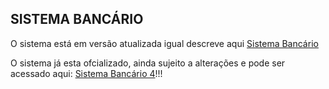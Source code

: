 ## SISTEMA BANCÁRIO
O sistema está em versão atualizada igual descreve aqui [Sistema Bancário](https://github.com/digitalinnovationone/trilha-python-dio/blob/main/00%20-%20Fundamentos/desafio.py)

O sistema já esta ofcializado, ainda sujeito a alterações e pode ser acessado aqui: [Sistema Bancário 4]((https://github.com/Alekao18/DIO.git))!!!
